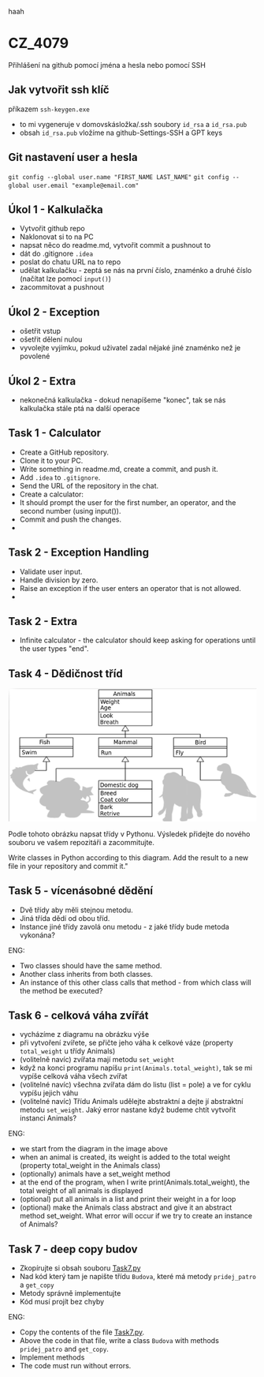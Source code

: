 haah




# CZ_4079

Přihlášení na github pomocí jména a hesla nebo pomocí SSH

## Jak vytvořit ssh klíč


příkazem `ssh-keygen.exe`
- to mi vygeneruje v domovskásložka/.ssh soubory `id_rsa` a `id_rsa.pub`
- obsah `id_rsa.pub` vložíme na github-Settings-SSH a GPT keys

## Git nastavení user a hesla
`git config --global user.name "FIRST_NAME LAST_NAME"`
`git config --global user.email "example@email.com"`


## Úkol 1 - Kalkulačka

- Vytvořit github repo
- Naklonovat si to na PC
- napsat něco do readme.md, vytvořit commit a pushnout to
- dát do .gitignore `.idea`
- poslat do chatu URL na to repo
- udělat kalkulačku - zeptá se nás na první číslo, znaménko a druhé číslo (načítat lze pomocí `input()`)
- zacommitovat a pushnout

## Úkol 2 - Exception
- ošetřit vstup
- ošetřit dělení nulou
- vyvolejte vyjímku, pokud uživatel zadal nějaké jiné znaménko než je povolené

## Úkol 2 - Extra
- nekonečná kalkulačka - dokud nenapíšeme "konec", tak se nás kalkulačka stále ptá na další operace

## Task 1 - Calculator

- Create a GitHub repository.
- Clone it to your PC.
- Write something in readme.md, create a commit, and push it.
- Add `.idea` to `.gitignore`.
- Send the URL of the repository in the chat.
- Create a calculator:
- It should prompt the user for the first number, an operator, and the second number (using input()).
- Commit and push the changes.
- 
## Task 2 - Exception Handling

- Validate user input.
- Handle division by zero.
- Raise an exception if the user enters an operator that is not allowed.
- 
## Task 2 - Extra

- Infinite calculator - the calculator should keep asking for operations until the user types "end".

## Task 4 - Dědičnost tříd
![task4](task4.png)

Podle tohoto obrázku napsat třídy v Pythonu. Výsledek přidejte do nového souboru ve vašem repozitáři a zacommitujte.

Write classes in Python according to this diagram. Add the result to a new file in your repository and commit it."

## Task 5 - vícenásobné dědění
- Dvě třídy aby měli stejnou metodu.
- Jiná třída dědí od obou tříd.
- Instance jiné třídy zavolá onu metodu - z jaké třídy bude metoda vykonána?

ENG:
- Two classes should have the same method.
- Another class inherits from both classes.
- An instance of this other class calls that method - from which class will the method be executed?

## Task 6 - celková váha zvířát
- vycházíme z diagramu na obrázku výše
- při vytvoření zvířete, se přičte jeho váha k celkové váze (property `total_weight` u třídy Animals)
- (volitelně navíc) zvířata mají metodu `set_weight`
- když na konci programu napíšu `print(Animals.total_weight)`, tak se mi vypíše celková váha všech zvířat
- (volitelné navíc) všechna zvířata dám do listu (list = pole) a ve for cyklu vypíšu jejich váhu
- (volitelné navíc) Třídu Animals udělejte abstraktní a dejte jí abstraktní metodu `set_weight`. Jaký error nastane když budeme chtít vytvořit instanci Animals?

ENG:
- we start from the diagram in the image above
- when an animal is created, its weight is added to the total weight (property total_weight in the Animals class)
- (optionally) animals have a set_weight method
- at the end of the program, when I write print(Animals.total_weight), the total weight of all animals is displayed
- (optional) put all animals in a list and print their weight in a for loop
- (optional) make the Animals class abstract and give it an abstract method set_weight. What error will occur if we try to create an instance of Animals?

## Task 7 - deep copy budov
- Zkopírujte si obsah souboru [Task7.py](https://github.com/alifuk/CZ_4079/blob/main/Task7.py)
- Nad kód který tam je napište třídu `Budova`, které má metody `pridej_patro` a `get_copy`
- Metody správně implementujte
- Kód musí projít bez chyby

ENG:
- Copy the contents of the file [Task7.py](https://github.com/alifuk/CZ_4079/blob/main/Task7.py).
- Above the code in that file, write a class `Budova` with methods `pridej_patro` and `get_copy`.
- Implement methods
- The code must run without errors.


